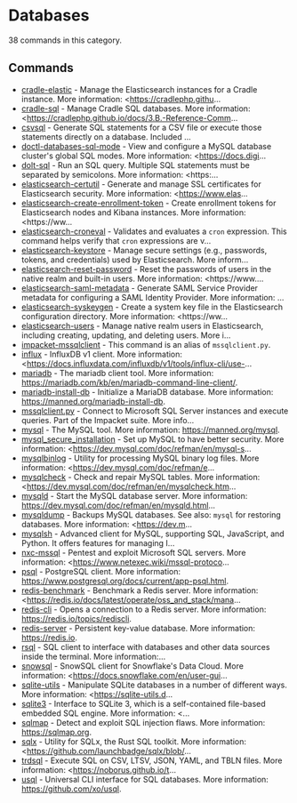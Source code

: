 # Databases

38 commands in this category.

## Commands

- [cradle-elastic](./cradle-elastic.md) - Manage the Elasticsearch instances for a Cradle instance. More information: <https://cradlephp.githu...
- [cradle-sql](./cradle-sql.md) - Manage Cradle SQL databases. More information: <https://cradlephp.github.io/docs/3.B.-Reference-Comm...
- [csvsql](./csvsql.md) - Generate SQL statements for a CSV file or execute those statements directly on a database. Included ...
- [doctl-databases-sql-mode](./doctl-databases-sql-mode.md) - View and configure a MySQL database cluster's global SQL modes. More information: <https://docs.digi...
- [dolt-sql](./dolt-sql.md) - Run an SQL query. Multiple SQL statements must be separated by semicolons. More information: <https:...
- [elasticsearch-certutil](./elasticsearch-certutil.md) - Generate and manage SSL certificates for Elasticsearch security. More information: <https://www.elas...
- [elasticsearch-create-enrollment-token](./elasticsearch-create-enrollment-token.md) - Create enrollment tokens for Elasticsearch nodes and Kibana instances. More information: <https://ww...
- [elasticsearch-croneval](./elasticsearch-croneval.md) - Validates and evaluates a `cron` expression. This command helps verify that `cron` expressions are v...
- [elasticsearch-keystore](./elasticsearch-keystore.md) - Manage secure settings (e.g., passwords, tokens, and credentials) used by Elasticsearch. More inform...
- [elasticsearch-reset-password](./elasticsearch-reset-password.md) - Reset the passwords of users in the native realm and built-in users. More information: <https://www....
- [elasticsearch-saml-metadata](./elasticsearch-saml-metadata.md) - Generate SAML Service Provider metadata for configuring a SAML Identity Provider. More information: ...
- [elasticsearch-syskeygen](./elasticsearch-syskeygen.md) - Create a system key file in the Elasticsearch configuration directory. More information: <https://ww...
- [elasticsearch-users](./elasticsearch-users.md) - Manage native realm users in Elasticsearch, including creating, updating, and deleting users. More i...
- [impacket-mssqlclient](./impacket-mssqlclient.md) - This command is an alias of `mssqlclient.py`.
- [influx](./influx.md) - InfluxDB v1 client. More information: <https://docs.influxdata.com/influxdb/v1/tools/influx-cli/use-...
- [mariadb](./mariadb.md) - The mariadb client tool. More information: <https://mariadb.com/kb/en/mariadb-command-line-client/>.
- [mariadb-install-db](./mariadb-install-db.md) - Initialize a MariaDB database. More information: <https://manned.org/mariadb-install-db>.
- [mssqlclient.py](./mssqlclientdotpy.md) - Connect to Microsoft SQL Server instances and execute queries. Part of the Impacket suite. More info...
- [mysql](./mysql.md) - The MySQL tool. More information: <https://manned.org/mysql>.
- [mysql_secure_installation](./mysql_secure_installation.md) - Set up MySQL to have better security. More information: <https://dev.mysql.com/doc/refman/en/mysql-s...
- [mysqlbinlog](./mysqlbinlog.md) - Utility for processing MySQL binary log files. More information: <https://dev.mysql.com/doc/refman/e...
- [mysqlcheck](./mysqlcheck.md) - Check and repair MySQL tables. More information: <https://dev.mysql.com/doc/refman/en/mysqlcheck.htm...
- [mysqld](./mysqld.md) - Start the MySQL database server. More information: <https://dev.mysql.com/doc/refman/en/mysqld.html>...
- [mysqldump](./mysqldump.md) - Backups MySQL databases. See also: `mysql` for restoring databases. More information: <https://dev.m...
- [mysqlsh](./mysqlsh.md) - Advanced client for MySQL, supporting SQL, JavaScript, and Python. It offers features for managing I...
- [nxc-mssql](./nxc-mssql.md) - Pentest and exploit Microsoft SQL servers. More information: <https://www.netexec.wiki/mssql-protoco...
- [psql](./psql.md) - PostgreSQL client. More information: <https://www.postgresql.org/docs/current/app-psql.html>.
- [redis-benchmark](./redis-benchmark.md) - Benchmark a Redis server. More information: <https://redis.io/docs/latest/operate/oss_and_stack/mana...
- [redis-cli](./redis-cli.md) - Opens a connection to a Redis server. More information: <https://redis.io/topics/rediscli>.
- [redis-server](./redis-server.md) - Persistent key-value database. More information: <https://redis.io>.
- [rsql](./rsql.md) - SQL client to interface with databases and other data sources inside the terminal. More information:...
- [snowsql](./snowsql.md) - SnowSQL client for Snowflake's Data Cloud. More information: <https://docs.snowflake.com/en/user-gui...
- [sqlite-utils](./sqlite-utils.md) - Manipulate SQLite databases in a number of different ways. More information: <https://sqlite-utils.d...
- [sqlite3](./sqlite3.md) - Interface to SQLite 3, which is a self-contained file-based embedded SQL engine. More information: <...
- [sqlmap](./sqlmap.md) - Detect and exploit SQL injection flaws. More information: <https://sqlmap.org>.
- [sqlx](./sqlx.md) - Utility for SQLx, the Rust SQL toolkit. More information: <https://github.com/launchbadge/sqlx/blob/...
- [trdsql](./trdsql.md) - Execute SQL on CSV, LTSV, JSON, YAML, and TBLN files. More information: <https://noborus.github.io/t...
- [usql](./usql.md) - Universal CLI interface for SQL databases. More information: <https://github.com/xo/usql>.
